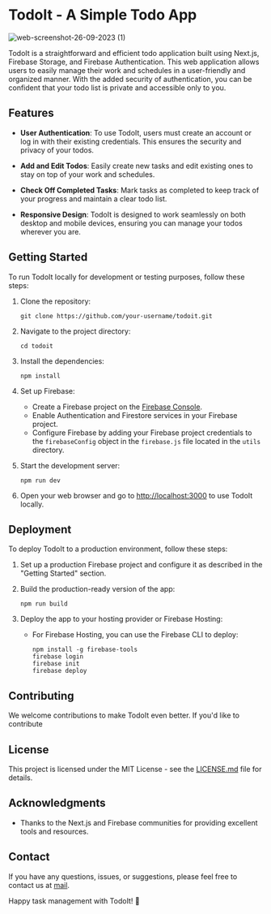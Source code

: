 # TodoIt - A Simple Todo App
![web-screenshot-26-09-2023 (1)](https://github.com/ShivNandanJha/NextJS-Todo-App/assets/115362063/0c46d2f5-d47e-4f00-ac5f-c8e053a6c4ad)


TodoIt is a straightforward and efficient todo application built using Next.js, Firebase Storage, and Firebase Authentication. This web application allows users to easily manage their work and schedules in a user-friendly and organized manner. With the added security of authentication, you can be confident that your todo list is private and accessible only to you.

## Features

- **User Authentication**: To use TodoIt, users must create an account or log in with their existing credentials. This ensures the security and privacy of your todos.

- **Add and Edit Todos**: Easily create new tasks and edit existing ones to stay on top of your work and schedules.

- **Check Off Completed Tasks**: Mark tasks as completed to keep track of your progress and maintain a clear todo list.

- **Responsive Design**: TodoIt is designed to work seamlessly on both desktop and mobile devices, ensuring you can manage your todos wherever you are.

## Getting Started

To run TodoIt locally for development or testing purposes, follow these steps:

1. Clone the repository:

   ```
   git clone https://github.com/your-username/todoit.git
   ```

2. Navigate to the project directory:

   ```
   cd todoit
   ```

3. Install the dependencies:

   ```
   npm install
   ```

4. Set up Firebase:
   - Create a Firebase project on the [Firebase Console](https://console.firebase.google.com/).
   - Enable Authentication and Firestore services in your Firebase project.
   - Configure Firebase by adding your Firebase project credentials to the `firebaseConfig` object in the `firebase.js` file located in the `utils` directory.

5. Start the development server:

   ```
   npm run dev
   ```

6. Open your web browser and go to [http://localhost:3000](http://localhost:3000) to use TodoIt locally.

## Deployment

To deploy TodoIt to a production environment, follow these steps:

1. Set up a production Firebase project and configure it as described in the "Getting Started" section.

2. Build the production-ready version of the app:

   ```
   npm run build
   ```

3. Deploy the app to your hosting provider or Firebase Hosting:

   - For Firebase Hosting, you can use the Firebase CLI to deploy:

     ```
     npm install -g firebase-tools
     firebase login
     firebase init
     firebase deploy
     ```

## Contributing

We welcome contributions to make TodoIt even better. If you'd like to contribute

## License

This project is licensed under the MIT License - see the [LICENSE.md](LICENSE.md) file for details.

## Acknowledgments

- Thanks to the Next.js and Firebase communities for providing excellent tools and resources.

## Contact

If you have any questions, issues, or suggestions, please feel free to contact us at [mail](mailto:shivjha1226@gmail.com).

Happy task management with TodoIt! 🚀
